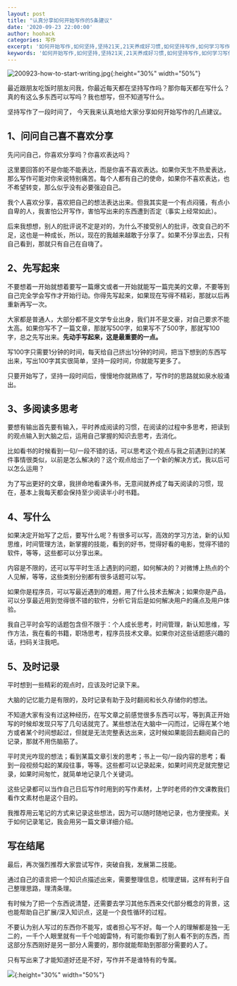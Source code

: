```yaml
---
layout: post
title: "认真分享如何开始写作的5条建议"
date: '2020-09-23 22:00:00'
author: hoohack
categories: 写作
excerpt: '如何开始写作,如何坚持,坚持21天,21天养成好习惯,如何坚持写作,如何学习写作,为什么写作'
keywords: '如何开始写作,如何坚持,坚持21天,21天养成好习惯,如何坚持写作,如何学习写作,为什么写作'
---
```


![200923-how-to-start-writing.jpg](https://www.hoohack.me/assets/images/2020/09/200923-how-to-start-writing.jpg){:height="30%" width="50%"}

最近跟朋友吃饭时朋友问我，你最近每天都在坚持写作吗？那你每天都在写什么？真的有这么多东西可以写吗？我也想写，但不知道写什么。

坚持写作了一段时间了， 今天我来认真地给大家分享如何开始写作的几点建议。

<!--more-->

## 1、问问自己喜不喜欢分享

先问问自己，你喜欢分享吗？你喜欢表达吗？

这里要回答的不是你能不能表达，而是你喜不喜欢表达。如果你天生不热爱表达，那么写作可能对你来说特别痛苦。每个人都有自己的使命，如果你不喜欢表达，也不希望转变，那么似乎没有必要强迫自己。

我个人喜欢分享，喜欢把自己的想法表达出来。但我其实是一个有点闷骚，有点小自卑的人，我害怕公开写作，害怕写出来的东西遭到否定（事实上经常如此）。

后来我想想，别人的批评说不定是对的，为什么不接受别人的批评，改变自己的不足，这也是一种成长，所以，现在的我越来越敢于分享了。如果不分享出去，只有自己看到，那就只有自己在自嗨了。


## 2、先写起来

不要想着一开始就想着要写一篇爆文或者一开始就能写一篇完美的文章，不要等到自己完全学会写作才开始行动。你得先写起来，如果现在写得不精彩，那就以后再重新再写一次。

大家都是普通人，大部分都不是文学专业出身，我们并不是文豪，对自己要求不能太高。如果你写不了一篇文章，那就写500字，如果写不了500字，那就写100字，总之先写出来。**先动手写起来，这是最重要的一点。**

写100字只需要1分钟的时间，每天给自己挤出1分钟的时间，把当下想到的东西写出来，写出100字其实很简单，坚持一段时间，你就能写更多了。

只要开始写了，坚持一段时间后，慢慢地你就熟练了，写作时的思路就如泉水般涌出。


## 3、多阅读多思考

要想有输出首先要有输入，平时养成阅读的习惯，在阅读的过程中多思考，把读到的观点输入到大脑之后，运用自己掌握的知识去思考，去消化。

比如看书的时候看到一句/一段不错的话，可以思考这个观点与我之前遇到过的某件事情很类似，以前是怎么解决的？这个观点给出了一个新的解决方式，我以后可以怎么运用？

为了写出更好的文章，我拼命地看课外书，无意间就养成了每天阅读的习惯，现在，基本上我每天都会保持至少阅读半小时书籍。


## 4、写什么

如果决定开始写了之后，要写什么呢？有很多可以写，高效的学习方法，新的认知思维，时间管理方法，新掌握的技能，看到的好书，觉得好看的电影，觉得不错的软件，等等，这些都可以分享出来。

内容是不限的，还可以写平时生活上遇到的问题，如何解决的？对微博上热点的个人见解，等等，这些类别分别都有很多话题可以写。

如果你是程序员，可以写最近遇到的难题，用了什么技术去解决；如果你是产品，可以分享最近用到觉得很不错的软件，分析它背后是如何解决用户的痛点及用户体验。

我自己平时会写的话题包含但不限于：个人成长思考，时间管理，新认知思维，写作方法，我在看的书籍，职场思考，程序员技术文章。如果你对这些话题感兴趣的话，扫码关注我吧。


## 5、及时记录

平时想到一些精彩的观点时，应该及时记录下来。

大脑的记忆能力是有限的，及时记录有助于及时翻阅和长久存储你的想法。

不知道大家有没有过这种经历，在写文章之前感觉很多东西可以写，等到真正开始写的时候却发现只写了几句话就完了。某些想法在大脑中一闪而过，记得在某个地方或者某个时间想起过，但就是无法完整表达出来，这时候如果能回去翻阅自己的记录，那就不用伤脑筋了。

平时灵光咋现的想法；看到某篇文章引发的思考；书上一句/一段内容的思考；看到一段视频勾起的某段往事，等等。这些都可以记录起来，如果时间充足就完整记录，如果时间匆忙，就简单地记录几个关键词。

这些记录都可以当作自己日后写作时用到的写作素材，上学时老师的作文课教我们看作文素材也是这个目的。

我推荐用云笔记的方式来记录这些想法，因为可以随时随地记录，也方便搜索。关于如何记录笔记，我会用另一篇文章详细介绍。


## 写在结尾


最后，再次强烈推荐大家尝试写作，突破自我，发展第二技能。

通过自己的语言把一个知识点描述出来，需要整理信息，梳理逻辑，这样有利于自己整理思路，理清条理。

有时候为了把一个东西说清楚，还需要去学习其他东西来交代部分概念的背景，这也能帮助自己扩展/深入知识点，这是一个良性循环的过程。

不要认为别人写过的东西你不能写，或者担心写不好。每一个人的理解都是独一无二的，一千个人眼里就有一千个哈姆雷特，有可能你看到了别人看不到的东西，而这部分东西刚好是另一部分人需要的，那你就能帮助到那部分需要的人了。

只有写出来了才能知道好还是不好，写作并不是谁特有的专属。

![](https://www.hoohack.me/assets/images/qrcode.jpg){:height="30%" width="50%"}